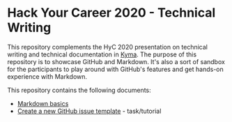 # Hack Your Career 2020 - Technical Writing

This repository complements the HyC 2020 presentation on technical writing and technical documentation in [Kyma](https://github.com/kyma-project/kyma).
The purpose of this repository is to showcase GitHub and Markdown.
It's also a sort of sandbox for the participants to play around with GitHub's features and get hands-on experience with Markdown. 

This repository contains the following documents:

- [Markdown basics](markdown-basics.md) 
- [Create a new GitHub issue template](create-gh-issue-template.md) - task/tutorial
